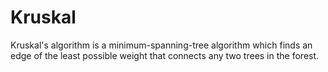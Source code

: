 # Kruskal
Kruskal's algorithm is a minimum-spanning-tree algorithm which finds an edge of the least possible weight that connects any two trees in the forest.
